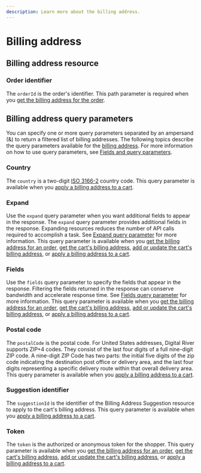 ```yaml
---
description: Learn more about the billing address.
---
```


# Billing address

## Billing address resource

### Order identifier

The `orderId` is the order's identifier. This path parameter is required when you [get the billing address for the order](https://www.digitalriver.com/docs/commerce-shopper-api/#tag/Billing-Address/paths/\~1v1\~1shoppers\~1me\~1orders\~1%7BorderId%7D\~1billing-address/get).

## Billing address query parameters

You can specify one or more query parameters separated by an ampersand (&) to return a filtered list of billing addresses. The following topics describe the query parameters available for the [billing address](https://www.digitalriver.com/docs/commerce-shopper-api/#tag/Billing-Address). For more information on how to use query parameters, see [Fields and query parameters](../../common-shoppers-and-admin-apis-reference/fields-and-expand-query-parameters.md).

### Country

The `country` is a two-digit [ISO 3166-2](https://en.wikipedia.org/wiki/ISO\_3166-2) country code. This query parameter is available when you [apply a billing address to a cart](https://www.digitalriver.com/docs/commerce-shopper-api/#tag/Billing-Address/paths/\~1v1\~1shoppers\~1me\~1carts\~1active\~1apply-billing-address/post).&#x20;

### Expand

Use the `expand` query parameter when you want additional fields to appear in the response. The `expand` query parameter provides additional fields in the response. Expanding resources reduces the number of API calls required to accomplish a task. See [Expand query parameter](../../common-shoppers-and-admin-apis-reference/fields-and-expand-query-parameters.md#expand-query-parameter) for more information. This query parameter is available when you [get the billing address for an order](https://www.digitalriver.com/docs/commerce-shopper-api/#tag/Billing-Address/paths/\~1v1\~1shoppers\~1me\~1orders\~1%7BorderId%7D\~1billing-address/get), [get the cart's billing address](https://www.digitalriver.com/docs/commerce-shopper-api/#tag/Billing-Address/paths/\~1v1\~1shoppers\~1me\~1carts\~1active\~1billing-address/get), [add or update the cart's billing address](https://www.digitalriver.com/docs/commerce-shopper-api/#tag/Billing-Address/paths/\~1v1\~1shoppers\~1me\~1carts\~1active\~1billing-address/put), or [apply a billing address to a cart](https://www.digitalriver.com/docs/commerce-shopper-api/#tag/Billing-Address/paths/\~1v1\~1shoppers\~1me\~1carts\~1active\~1apply-billing-address/post).

### Fields

Use the `fields` query parameter to specify the fields that appear in the response. Filtering the fields returned in the response can conserve bandwidth and accelerate response time. See [Fields query parameter](../../common-shoppers-and-admin-apis-reference/fields-and-expand-query-parameters.md#fields-query-parameter) for more information. This query parameter is available when you [get the billing address for an order](https://www.digitalriver.com/docs/commerce-shopper-api/#tag/Billing-Address/paths/\~1v1\~1shoppers\~1me\~1orders\~1%7BorderId%7D\~1billing-address/get), [get the cart's billing address](https://www.digitalriver.com/docs/commerce-shopper-api/#tag/Billing-Address/paths/\~1v1\~1shoppers\~1me\~1carts\~1active\~1billing-address/get), [add or update the cart's billing address](https://www.digitalriver.com/docs/commerce-shopper-api/#tag/Billing-Address/paths/\~1v1\~1shoppers\~1me\~1carts\~1active\~1billing-address/put), or [apply a billing address to a cart](https://www.digitalriver.com/docs/commerce-shopper-api/#tag/Billing-Address/paths/\~1v1\~1shoppers\~1me\~1carts\~1active\~1apply-billing-address/post).

### Postal code

The `postalCode` is the postal code. For United States addresses, Digital River supports ZIP+4 codes. They consist of the last four digits of a full nine-digit ZIP code. A nine-digit ZIP Code has two parts: the initial five digits of the zip code indicating the destination post office or delivery area, and the last four digits representing a specific delivery route within that overall delivery area. This query parameter is available when you [apply a billing address to a cart](https://www.digitalriver.com/docs/commerce-shopper-api/#tag/Billing-Address/paths/\~1v1\~1shoppers\~1me\~1carts\~1active\~1apply-billing-address/post).&#x20;

### Suggestion identifier

The `suggestionId` is the identifier of the Billing Address Suggestion resource to apply to the cart's billing address. This query parameter is available when you [apply a billing address to a cart](https://www.digitalriver.com/docs/commerce-shopper-api/#tag/Billing-Address/paths/\~1v1\~1shoppers\~1me\~1carts\~1active\~1apply-billing-address/post).&#x20;

### Token

The `token` is the authorized or anonymous token for the shopper. This query parameter is available when you [get the billing address for an order](https://www.digitalriver.com/docs/commerce-shopper-api/#tag/Billing-Address/paths/\~1v1\~1shoppers\~1me\~1orders\~1%7BorderId%7D\~1billing-address/get), [get the cart's billing address](https://www.digitalriver.com/docs/commerce-shopper-api/#tag/Billing-Address/paths/\~1v1\~1shoppers\~1me\~1carts\~1active\~1billing-address/get), [add or update the cart's billing address](https://www.digitalriver.com/docs/commerce-shopper-api/#tag/Billing-Address/paths/\~1v1\~1shoppers\~1me\~1carts\~1active\~1billing-address/put), or [apply a billing address to a cart](https://www.digitalriver.com/docs/commerce-shopper-api/#tag/Billing-Address/paths/\~1v1\~1shoppers\~1me\~1carts\~1active\~1apply-billing-address/post).
